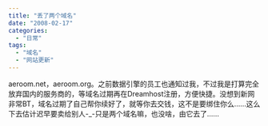 ```yaml
---
title: "丢了两个域名"
date: "2008-02-17"
categories: 
  - "日常"
tags: 
  - "域名"
  - "网站更新"
---
```


aeroom.net，aeroom.org。之前数据引擎的员工也通知过我，不过我是打算完全放弃国内的服务商的，等域名过期再在Dreamhost注册，方便快捷。没想到新网非常BT，域名过期了自己帮你续好了，就等你去交钱，这不是要绑住你么……这么下去估计迟早要卖给别人-\_-只是两个域名嘛，也没啥，由它去了……
